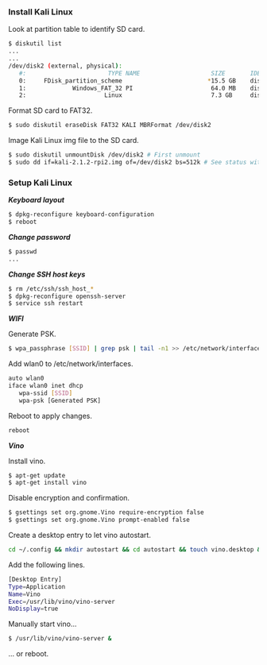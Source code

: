 ### Install Kali Linux

Look at partition table to identify SD card.

```sh
$ diskutil list
...
...
/dev/disk2 (external, physical):
   #:                       TYPE NAME                    SIZE       IDENTIFIER
   0:     FDisk_partition_scheme                        *15.5 GB    disk2
   1:             Windows_FAT_32 PI                      64.0 MB    disk2s1
   2:                      Linux                         7.3 GB     disk2s2
```

Format SD card to FAT32.

```sh
$ sudo diskutil eraseDisk FAT32 KALI MBRFormat /dev/disk2
```

Image Kali Linux img file to the SD card.

```sh
$ sudo diskutil unmountDisk /dev/disk2 # First unmount
$ sudo dd if=kali-2.1.2-rpi2.img of=/dev/disk2 bs=512k # See status with INFO signal (Ctrl+T)
```

### Setup Kali Linux

***Keyboard layout***

```sh
$ dpkg-reconfigure keyboard-configuration
$ reboot
```

***Change password***

```sh
$ passwd
...
```

***Change SSH host keys***

```sh
$ rm /etc/ssh/ssh_host_*
$ dpkg-reconfigure openssh-server
$ service ssh restart
```

***WIFI***

Generate PSK.

```sh
$ wpa_passphrase [SSID] | grep psk | tail -n1 >> /etc/network/interfaces
```

Add wlan0 to /etc/network/interfaces.

```sh
auto wlan0
iface wlan0 inet dhcp
   wpa-ssid [SSID]
   wpa-psk [Generated PSK]
```

Reboot to apply changes.

```sh
reboot
```

***Vino***

Install vino.

```sh
$ apt-get update
$ apt-get install vino
```

Disable encryption and confirmation.

```sh
$ gsettings set org.gnome.Vino require-encryption false
$ gsettings set org.gnome.Vino prompt-enabled false
```

Create a desktop entry to let vino autostart.

```sh
cd ~/.config && mkdir autostart && cd autostart && touch vino.desktop && vim.tiny vino.desktop 
```

Add the following lines.

```sh
[Desktop Entry]
Type=Application
Name=Vino
Exec=/usr/lib/vino/vino-server
NoDisplay=true
```

Manually start vino...

```sh
$ /usr/lib/vino/vino-server &
```

... or reboot.
